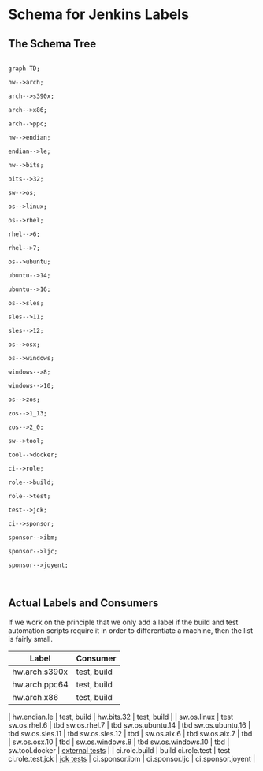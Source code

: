 # Schema for Jenkins Labels


## The Schema Tree

```mermaid

graph TD;

hw-->arch;

arch-->s390x;

arch-->x86;

arch-->ppc;

hw-->endian;

endian-->le;

hw-->bits;

bits-->32;

sw-->os;

os-->linux;

os-->rhel;

rhel-->6;

rhel-->7;

os-->ubuntu;

ubuntu-->14;

ubuntu-->16;

os-->sles;

sles-->11;

sles-->12;

os-->osx;

os-->windows;

windows-->8;

windows-->10;

os-->zos;

zos-->1_13;

zos-->2_0;

sw-->tool;

tool-->docker;

ci-->role;

role-->build;

role-->test;

test-->jck;

ci-->sponsor;

sponsor-->ibm;

sponsor-->ljc;

sponsor-->joyent;

  

```

  

## Actual Labels and Consumers

If we work on the principle that we only add a label if the build and test automation scripts require it in order to differentiate a machine, then the list is fairly small.

Label | Consumer 
----------- | ----------- 
hw.arch.s390x | test, build 
hw.arch.ppc64 | test, build 
hw.arch.x86 | test, build
| 
hw.endian.le | test, build
| 
hw.bits.32 | test, build
|
|
sw.os.linux | test
sw.os.rhel.6 | tbd
sw.os.rhel.7 | tbd
sw.os.ubuntu.14 | tbd
sw.os.ubuntu.16 | tbd
sw.os.sles.11 | tbd
sw.os.sles.12 | tbd
|
sw.os.aix.6 | tbd
sw.os.aix.7 | tbd
|
sw.os.osx.10 | tbd
|
sw.os.windows.8 | tbd
sw.os.windows.10 | tbd
|
sw.tool.docker | [external tests](https://ci.adoptopenjdk.net/view/External%20tests/)
|
|
ci.role.build | build
ci.role.test | test
ci.role.test.jck | [jck tests](https://ci.adoptopenjdk.net/view/JCK%20tests/)
|
ci.sponsor.ibm |
ci.sponsor.ljc |
ci.sponsor.joyent |